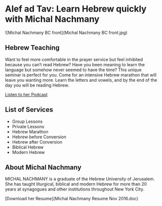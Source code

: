 # Alef ad Tav: Learn Hebrew quickly with Michal Nachmany

![Michal Nachmany BC front](Michal Nachmany BC front.jpg)

## Hebrew Teaching

Want to feel more comfortable in the prayer service but feel inhibited because you can’t read Hebrew? Have you been meaning to learn the language but somehow never seemed to have the time? This unique seminar is perfect for you. Come for an intensive Hebrew marathon that will leave you wanting more. Learn the letters and vowels, and by the end of the day you will be reading Hebrew.

[Listen to her Podcast](https://itunes.apple.com/us/podcast/rega-shel-ivrit-moment-hebrew/id468419206?mt=2)

## List of Services

* Group Lessons
* Private Lessons
* Hebrew Marathon
* Hebrew before Conversion
* Hebrew after Conversion
* Biblical Hebrew
* Modern Hebrew

## About Michal Nachmany

MICHAL NACHMANY is a graduate of the Hebrew University of Jerusalem. She has taught liturgical, biblical and modern Hebrew for more than 20 years at synagogues and other institutions throughout New York City.

[Download her Resume](Michal Nachmany Resume Nov 2016.doc)
